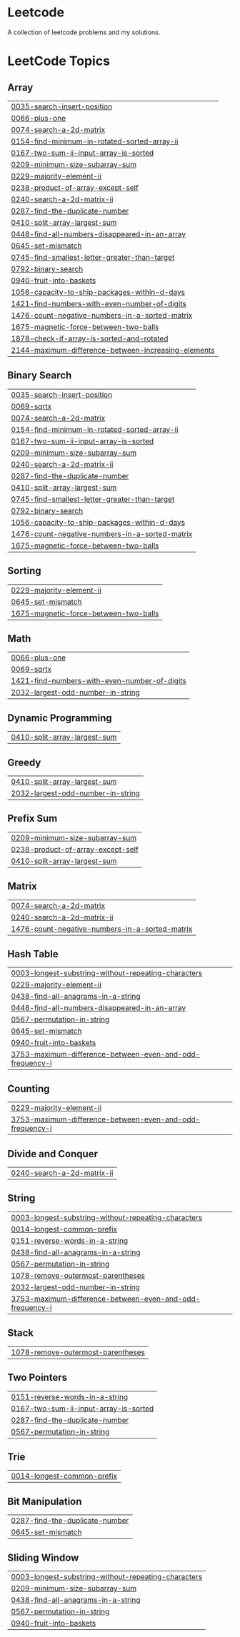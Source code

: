 # Leetcode
A collection of leetcode problems and my solutions.

<!---LeetCode Topics Start-->
# LeetCode Topics
## Array
|  |
| ------- |
| [0035-search-insert-position](https://github.com/mritunjay-255/Leetcode/tree/master/0035-search-insert-position) |
| [0066-plus-one](https://github.com/mritunjay-255/Leetcode/tree/master/0066-plus-one) |
| [0074-search-a-2d-matrix](https://github.com/mritunjay-255/Leetcode/tree/master/0074-search-a-2d-matrix) |
| [0154-find-minimum-in-rotated-sorted-array-ii](https://github.com/mritunjay-255/Leetcode/tree/master/0154-find-minimum-in-rotated-sorted-array-ii) |
| [0167-two-sum-ii-input-array-is-sorted](https://github.com/mritunjay-255/Leetcode/tree/master/0167-two-sum-ii-input-array-is-sorted) |
| [0209-minimum-size-subarray-sum](https://github.com/mritunjay-255/Leetcode/tree/master/0209-minimum-size-subarray-sum) |
| [0229-majority-element-ii](https://github.com/mritunjay-255/Leetcode/tree/master/0229-majority-element-ii) |
| [0238-product-of-array-except-self](https://github.com/mritunjay-255/Leetcode/tree/master/0238-product-of-array-except-self) |
| [0240-search-a-2d-matrix-ii](https://github.com/mritunjay-255/Leetcode/tree/master/0240-search-a-2d-matrix-ii) |
| [0287-find-the-duplicate-number](https://github.com/mritunjay-255/Leetcode/tree/master/0287-find-the-duplicate-number) |
| [0410-split-array-largest-sum](https://github.com/mritunjay-255/Leetcode/tree/master/0410-split-array-largest-sum) |
| [0448-find-all-numbers-disappeared-in-an-array](https://github.com/mritunjay-255/Leetcode/tree/master/0448-find-all-numbers-disappeared-in-an-array) |
| [0645-set-mismatch](https://github.com/mritunjay-255/Leetcode/tree/master/0645-set-mismatch) |
| [0745-find-smallest-letter-greater-than-target](https://github.com/mritunjay-255/Leetcode/tree/master/0745-find-smallest-letter-greater-than-target) |
| [0792-binary-search](https://github.com/mritunjay-255/Leetcode/tree/master/0792-binary-search) |
| [0940-fruit-into-baskets](https://github.com/mritunjay-255/Leetcode/tree/master/0940-fruit-into-baskets) |
| [1056-capacity-to-ship-packages-within-d-days](https://github.com/mritunjay-255/Leetcode/tree/master/1056-capacity-to-ship-packages-within-d-days) |
| [1421-find-numbers-with-even-number-of-digits](https://github.com/mritunjay-255/Leetcode/tree/master/1421-find-numbers-with-even-number-of-digits) |
| [1476-count-negative-numbers-in-a-sorted-matrix](https://github.com/mritunjay-255/Leetcode/tree/master/1476-count-negative-numbers-in-a-sorted-matrix) |
| [1675-magnetic-force-between-two-balls](https://github.com/mritunjay-255/Leetcode/tree/master/1675-magnetic-force-between-two-balls) |
| [1878-check-if-array-is-sorted-and-rotated](https://github.com/mritunjay-255/Leetcode/tree/master/1878-check-if-array-is-sorted-and-rotated) |
| [2144-maximum-difference-between-increasing-elements](https://github.com/mritunjay-255/Leetcode/tree/master/2144-maximum-difference-between-increasing-elements) |
## Binary Search
|  |
| ------- |
| [0035-search-insert-position](https://github.com/mritunjay-255/Leetcode/tree/master/0035-search-insert-position) |
| [0069-sqrtx](https://github.com/mritunjay-255/Leetcode/tree/master/0069-sqrtx) |
| [0074-search-a-2d-matrix](https://github.com/mritunjay-255/Leetcode/tree/master/0074-search-a-2d-matrix) |
| [0154-find-minimum-in-rotated-sorted-array-ii](https://github.com/mritunjay-255/Leetcode/tree/master/0154-find-minimum-in-rotated-sorted-array-ii) |
| [0167-two-sum-ii-input-array-is-sorted](https://github.com/mritunjay-255/Leetcode/tree/master/0167-two-sum-ii-input-array-is-sorted) |
| [0209-minimum-size-subarray-sum](https://github.com/mritunjay-255/Leetcode/tree/master/0209-minimum-size-subarray-sum) |
| [0240-search-a-2d-matrix-ii](https://github.com/mritunjay-255/Leetcode/tree/master/0240-search-a-2d-matrix-ii) |
| [0287-find-the-duplicate-number](https://github.com/mritunjay-255/Leetcode/tree/master/0287-find-the-duplicate-number) |
| [0410-split-array-largest-sum](https://github.com/mritunjay-255/Leetcode/tree/master/0410-split-array-largest-sum) |
| [0745-find-smallest-letter-greater-than-target](https://github.com/mritunjay-255/Leetcode/tree/master/0745-find-smallest-letter-greater-than-target) |
| [0792-binary-search](https://github.com/mritunjay-255/Leetcode/tree/master/0792-binary-search) |
| [1056-capacity-to-ship-packages-within-d-days](https://github.com/mritunjay-255/Leetcode/tree/master/1056-capacity-to-ship-packages-within-d-days) |
| [1476-count-negative-numbers-in-a-sorted-matrix](https://github.com/mritunjay-255/Leetcode/tree/master/1476-count-negative-numbers-in-a-sorted-matrix) |
| [1675-magnetic-force-between-two-balls](https://github.com/mritunjay-255/Leetcode/tree/master/1675-magnetic-force-between-two-balls) |
## Sorting
|  |
| ------- |
| [0229-majority-element-ii](https://github.com/mritunjay-255/Leetcode/tree/master/0229-majority-element-ii) |
| [0645-set-mismatch](https://github.com/mritunjay-255/Leetcode/tree/master/0645-set-mismatch) |
| [1675-magnetic-force-between-two-balls](https://github.com/mritunjay-255/Leetcode/tree/master/1675-magnetic-force-between-two-balls) |
## Math
|  |
| ------- |
| [0066-plus-one](https://github.com/mritunjay-255/Leetcode/tree/master/0066-plus-one) |
| [0069-sqrtx](https://github.com/mritunjay-255/Leetcode/tree/master/0069-sqrtx) |
| [1421-find-numbers-with-even-number-of-digits](https://github.com/mritunjay-255/Leetcode/tree/master/1421-find-numbers-with-even-number-of-digits) |
| [2032-largest-odd-number-in-string](https://github.com/mritunjay-255/Leetcode/tree/master/2032-largest-odd-number-in-string) |
## Dynamic Programming
|  |
| ------- |
| [0410-split-array-largest-sum](https://github.com/mritunjay-255/Leetcode/tree/master/0410-split-array-largest-sum) |
## Greedy
|  |
| ------- |
| [0410-split-array-largest-sum](https://github.com/mritunjay-255/Leetcode/tree/master/0410-split-array-largest-sum) |
| [2032-largest-odd-number-in-string](https://github.com/mritunjay-255/Leetcode/tree/master/2032-largest-odd-number-in-string) |
## Prefix Sum
|  |
| ------- |
| [0209-minimum-size-subarray-sum](https://github.com/mritunjay-255/Leetcode/tree/master/0209-minimum-size-subarray-sum) |
| [0238-product-of-array-except-self](https://github.com/mritunjay-255/Leetcode/tree/master/0238-product-of-array-except-self) |
| [0410-split-array-largest-sum](https://github.com/mritunjay-255/Leetcode/tree/master/0410-split-array-largest-sum) |
## Matrix
|  |
| ------- |
| [0074-search-a-2d-matrix](https://github.com/mritunjay-255/Leetcode/tree/master/0074-search-a-2d-matrix) |
| [0240-search-a-2d-matrix-ii](https://github.com/mritunjay-255/Leetcode/tree/master/0240-search-a-2d-matrix-ii) |
| [1476-count-negative-numbers-in-a-sorted-matrix](https://github.com/mritunjay-255/Leetcode/tree/master/1476-count-negative-numbers-in-a-sorted-matrix) |
## Hash Table
|  |
| ------- |
| [0003-longest-substring-without-repeating-characters](https://github.com/mritunjay-255/Leetcode/tree/master/0003-longest-substring-without-repeating-characters) |
| [0229-majority-element-ii](https://github.com/mritunjay-255/Leetcode/tree/master/0229-majority-element-ii) |
| [0438-find-all-anagrams-in-a-string](https://github.com/mritunjay-255/Leetcode/tree/master/0438-find-all-anagrams-in-a-string) |
| [0448-find-all-numbers-disappeared-in-an-array](https://github.com/mritunjay-255/Leetcode/tree/master/0448-find-all-numbers-disappeared-in-an-array) |
| [0567-permutation-in-string](https://github.com/mritunjay-255/Leetcode/tree/master/0567-permutation-in-string) |
| [0645-set-mismatch](https://github.com/mritunjay-255/Leetcode/tree/master/0645-set-mismatch) |
| [0940-fruit-into-baskets](https://github.com/mritunjay-255/Leetcode/tree/master/0940-fruit-into-baskets) |
| [3753-maximum-difference-between-even-and-odd-frequency-i](https://github.com/mritunjay-255/Leetcode/tree/master/3753-maximum-difference-between-even-and-odd-frequency-i) |
## Counting
|  |
| ------- |
| [0229-majority-element-ii](https://github.com/mritunjay-255/Leetcode/tree/master/0229-majority-element-ii) |
| [3753-maximum-difference-between-even-and-odd-frequency-i](https://github.com/mritunjay-255/Leetcode/tree/master/3753-maximum-difference-between-even-and-odd-frequency-i) |
## Divide and Conquer
|  |
| ------- |
| [0240-search-a-2d-matrix-ii](https://github.com/mritunjay-255/Leetcode/tree/master/0240-search-a-2d-matrix-ii) |
## String
|  |
| ------- |
| [0003-longest-substring-without-repeating-characters](https://github.com/mritunjay-255/Leetcode/tree/master/0003-longest-substring-without-repeating-characters) |
| [0014-longest-common-prefix](https://github.com/mritunjay-255/Leetcode/tree/master/0014-longest-common-prefix) |
| [0151-reverse-words-in-a-string](https://github.com/mritunjay-255/Leetcode/tree/master/0151-reverse-words-in-a-string) |
| [0438-find-all-anagrams-in-a-string](https://github.com/mritunjay-255/Leetcode/tree/master/0438-find-all-anagrams-in-a-string) |
| [0567-permutation-in-string](https://github.com/mritunjay-255/Leetcode/tree/master/0567-permutation-in-string) |
| [1078-remove-outermost-parentheses](https://github.com/mritunjay-255/Leetcode/tree/master/1078-remove-outermost-parentheses) |
| [2032-largest-odd-number-in-string](https://github.com/mritunjay-255/Leetcode/tree/master/2032-largest-odd-number-in-string) |
| [3753-maximum-difference-between-even-and-odd-frequency-i](https://github.com/mritunjay-255/Leetcode/tree/master/3753-maximum-difference-between-even-and-odd-frequency-i) |
## Stack
|  |
| ------- |
| [1078-remove-outermost-parentheses](https://github.com/mritunjay-255/Leetcode/tree/master/1078-remove-outermost-parentheses) |
## Two Pointers
|  |
| ------- |
| [0151-reverse-words-in-a-string](https://github.com/mritunjay-255/Leetcode/tree/master/0151-reverse-words-in-a-string) |
| [0167-two-sum-ii-input-array-is-sorted](https://github.com/mritunjay-255/Leetcode/tree/master/0167-two-sum-ii-input-array-is-sorted) |
| [0287-find-the-duplicate-number](https://github.com/mritunjay-255/Leetcode/tree/master/0287-find-the-duplicate-number) |
| [0567-permutation-in-string](https://github.com/mritunjay-255/Leetcode/tree/master/0567-permutation-in-string) |
## Trie
|  |
| ------- |
| [0014-longest-common-prefix](https://github.com/mritunjay-255/Leetcode/tree/master/0014-longest-common-prefix) |
## Bit Manipulation
|  |
| ------- |
| [0287-find-the-duplicate-number](https://github.com/mritunjay-255/Leetcode/tree/master/0287-find-the-duplicate-number) |
| [0645-set-mismatch](https://github.com/mritunjay-255/Leetcode/tree/master/0645-set-mismatch) |
## Sliding Window
|  |
| ------- |
| [0003-longest-substring-without-repeating-characters](https://github.com/mritunjay-255/Leetcode/tree/master/0003-longest-substring-without-repeating-characters) |
| [0209-minimum-size-subarray-sum](https://github.com/mritunjay-255/Leetcode/tree/master/0209-minimum-size-subarray-sum) |
| [0438-find-all-anagrams-in-a-string](https://github.com/mritunjay-255/Leetcode/tree/master/0438-find-all-anagrams-in-a-string) |
| [0567-permutation-in-string](https://github.com/mritunjay-255/Leetcode/tree/master/0567-permutation-in-string) |
| [0940-fruit-into-baskets](https://github.com/mritunjay-255/Leetcode/tree/master/0940-fruit-into-baskets) |
<!---LeetCode Topics End-->